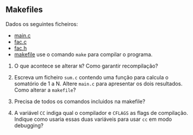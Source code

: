 ## Makefiles

 
Dados os seguintes ficheiros:
* [main.c](unix/main.c)
* [fac.c](unix/fac.c)
* [fac.h](unix/fac.h)
* [makefile](unix/makefile)
use o comando `make` para compilar o programa.

1. O que acontece se alterar `N`? Como garantir
    recompilação?


2. Escreva um ficheiro `sum.c` contendo uma função para
    calcula o somatório de 1 a N. Altere `main.c` para
    apresentar os dois resultados. Como alterar a `makefile`?
	
3. Precisa de todos os comandos incluidos na makefile?

4. A variável `CC` indiga qual o compilador e
    `CFLAGS` as flags de compilação. Indique como usaria essas
    duas variáveis para usar `cc` em modo debugging?

